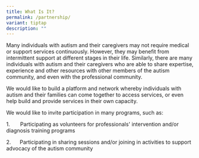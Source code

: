 ```yaml
---
title: What Is It?
permalink: /partnership/
variant: tiptap
description: ""
---
```

<p>Many individuals with autism and their caregivers may not require medical
or support services continuously. However, they may benefit from intermittent
support at different stages in their life. Similarly, there are many individuals
with autism and their caregivers who are able to share expertise, experience
and other resources with other members of the autism community, and even
with the professional community.</p>
<p>We would like to build a platform and network whereby individuals with
autism and their families can come together to access services, or even
help build and provide services in their own capacity.</p>
<p>We would like to invite participation in many programs, such as:</p>
<p>1.&nbsp;&nbsp;&nbsp;&nbsp;&nbsp;&nbsp; Participating as volunteers for
professionals' intervention and/or diagnosis training programs</p>
<p>2.&nbsp;&nbsp;&nbsp;&nbsp;&nbsp;&nbsp;Participating in sharing sessions
and/or joining in activities to support advocacy of the autism community</p>